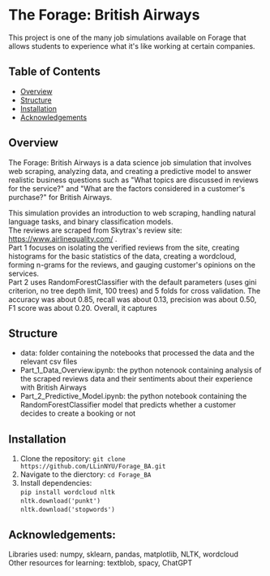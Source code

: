 # The Forage: British Airways  
This project is one of the many job simulations available on Forage that allows students to experience what it's like working at certain companies.

## Table of Contents  
- [Overview](#Overview)
- [Structure](#Structure)
- [Installation](#Installation)
- [Acknowledgements](#Acknowledgements)

## Overview
The Forage: British Airways is a data science job simulation that involves web scraping, analyzing data, and creating a predictive model to answer realistic business questions such as "What topics are discussed in reviews for the service?" and "What are the factors considered in a customer's purchase?" for British Airways.  

This simulation provides an introduction to web scraping, handling natural language tasks, and binary classification models.  
The reviews are scraped from Skytrax's review site: https://www.airlinequality.com/ .  
Part 1 focuses on isolating the verified reviews from the site, creating histograms for the basic statistics of the data, creating a wordcloud, forming n-grams for the reviews, and gauging customer's opinions on the services.  
Part 2 uses RandomForestClassifier with the default parameters (uses gini criterion, no tree depth limit, 100 trees) and 5 folds for cross validation. The accuracy was about 0.85, recall was about 0.13, precision was about 0.50, F1 score was about 0.20. Overall, it captures 

## Structure
- data: folder containing the notebooks that processed the data and the relevant csv files  
- Part_1_Data_Overview.ipynb: the python notenook containing analysis of the scraped reviews data and their sentiments about their experience with British Airways
- Part_2_Predictive_Model.ipynb: the python notebook containing the RandomForestClassifier model that predicts whether a customer decides to create a booking or not

## Installation
1. Clone the repository: ```git clone https://github.com/LLinNYU/Forage_BA.git```
2. Navigate to the dierctory: ```cd Forage_BA```
3. Install dependencies:  
   ```pip install wordcloud nltk```  
   ```nltk.download('punkt')```  
   ```nltk.download('stopwords')```  

## Acknowledgements:  
Libraries used: numpy, sklearn, pandas, matplotlib, NLTK, wordcloud  
Other resources for learning: textblob, spacy, ChatGPT
